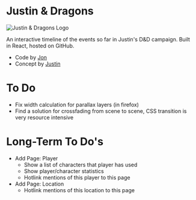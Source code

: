 # Justin & Dragons

![Justin & Dragons Logo](https://raw.githubusercontent.com/juan0tron/justin-and-dragons/master/src/images/justin-and-dragons-logo.png)

An interactive timeline of the events so far in Justin's D&D campaign. Built in React, hosted on GitHub.

- Code by [Jon](http://jglover.space/)
- Concept by [Justin](https://twitter.com/Blaynevin)

# To Do

- Fix width calculation for parallax layers (in firefox)
- Find a solution for crossfading from scene to scene, CSS transition is very resource intensive

# Long-Term To Do's

- Add Page: Player
  - Show a list of characters that player has used
  - Show player/character statistics
  - Hotlink mentions of this player to this page
- Add Page: Location
  - Hotlink mentions of this location to this page
